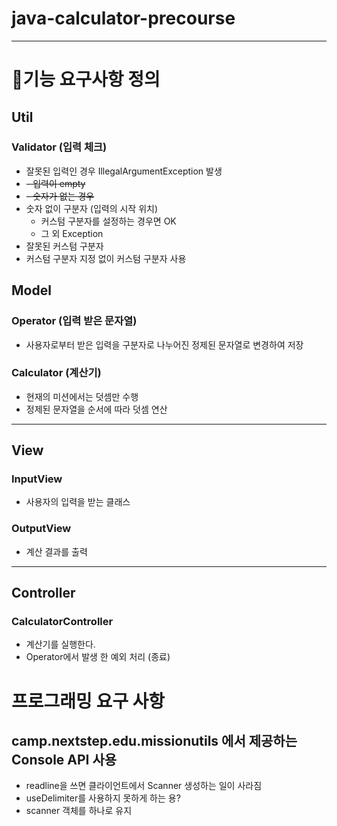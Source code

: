 # java-calculator-precourse
-----
# 👷기능 요구사항 정의
## Util
### Validator (입력 체크)
- 잘못된 입력인 경우 IllegalArgumentException 발생
- ~~- 입력이 empty~~
- ~~- 숫자가 없는 경우~~
- 숫자 없이 구분자 (입력의 시작 위치)
  - 커스텀 구분자를 설정하는 경우면 OK
  - 그 외 Exception 
- 잘못된 커스텀 구분자
- 커스텀 구분자 지정 없이 커스텀 구분자 사용
## Model
### Operator (입력 받은 문자열)
- 사용자로부터 받은 입력을 구분자로 나누어진 정제된 문자열로 변경하여 저장
### Calculator (계산기)
- 현재의 미션에서는 덧셈만 수행
- 정제된 문자열을 순서에 따라 덧셈 연산
-----
## View
### InputView
- 사용자의 입력을 받는 클래스
### OutputView
- 계산 결과를 출력
-----
## Controller
### CalculatorController
- 계산기를 실행한다.
- Operator에서 발생 한 예외 처리 (종료)

# 프로그래밍 요구 사항 
## camp.nextstep.edu.missionutils 에서 제공하는 Console API 사용
- readline을 쓰면 클라이언트에서 Scanner 생성하는 일이 사라짐
- useDelimiter를 사용하지 못하게 하는 용?
- scanner 객체를 하나로 유지




